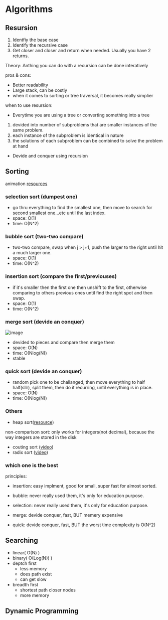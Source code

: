 # Algorithms

## Resursion

1. Identfiy the base case
2. Identify the recursive case
3. Get closer and closer and return when needed. Usually you have 2 returns.

Theory: Anthing you can do with a recursion can be done interatively

pros & cons:

- Better readability
- Large stack, can be costly
- when it comes to sorting or tree traversal, it becomes really simplier

when to use resursion:

- Everytime you are using a tree or converting something into a tree
 1. devided into number of subproblems that are smaller instances of the same problem.
 2. each instance of the subproblem is identical in nature
 3. the solutions of each subproblem can be combined to solve the problem at hand
- Devide and conquer using recursion

## Sorting

animation [resources](https://www.toptal.com/developers/sorting-algorithms)

### selection sort (dumpest one)

- go thru everything to find the smallest one, then move to search for second smallest one...etc until the last index.
- space: O(1)
- time: O(N^2)

### bubble sort (two-two compare)

- two-two compare, swap when j > j+1, push the larger to the right until hit a much larger one.
- space: O(1)
- time: O(N^2)

### insertion sort (compare the first/previouses)

- if it's smaller then the first one then unshift to the first, otherwise comparing to others previous ones until find the right spot and then swap.
- space: O(1)
- time: O(N^2)

### merge sort (devide an conquer)

![image](https://i.imgur.com/9nxdbYB.png)

- devided to pieces and compare then merge them
- space: O(N)
- time: O(Nlog(N))
- stable

### quick sort (devide an conquer)

- random pick one to be challanged, then move everything to half half(sllr), split them, then do it recurring, until everything is in place.
- space: O(N)
- time: O(Nlog(N))

### Others

- heap sort([resource](https://brilliant.org/wiki/heap-sort/))

non-comparison sort: only works for integers(not decimal), because the way integers are stored in the disk

- couting sort ([video](https://www.cs.usfca.edu/~galles/visualization/CountingSort.html))
- radix sort ([video](https://www.cs.usfca.edu/~galles/visualization/RadixSort.html))

### which one is the best

principles:

- insertion: easy implment, good for small, super fast for almost sorted.
- bubble: never really used them, it's only for education purpose.
- selection: never really used them, it's only for education purpose.

- merge: devide conquer, fast, BUT memery expensive
- quick: devide conquer, fast, BUT the worst time complexity is O(N^2)

## Searching

- linear( O(N) )
- binary( O(Log(N)) )
- deptch first
  - less memory
  - does path exist
  - can get slow
- breadth first
  - shortest path closer nodes
  - more memory

## Dynamic Programming
